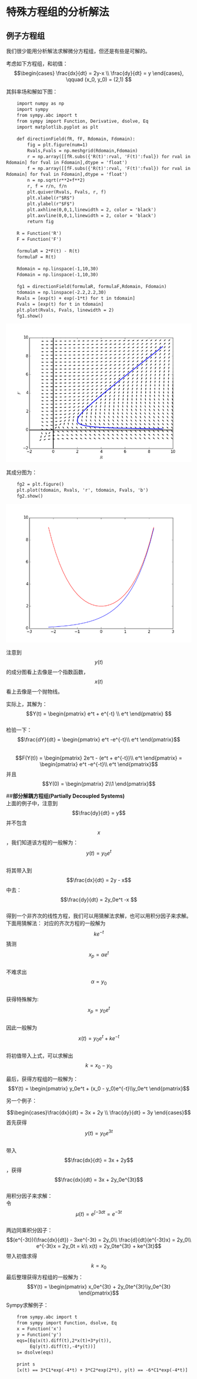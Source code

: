 # 特殊方程组的分析解法
## 例子方程组
我们很少能用分析解法求解微分方程组，但还是有些是可解的。   

考虑如下方程组，和初值：
$$\begin{cases} \frac{dx}{dt} = 2y-x \\ \frac{dy}{dt} = y \end{cases}, \qquad (x_0, y_0) = (2,1) $$

其斜率场和解如下图：
```
    import numpy as np
    import sympy
    from sympy.abc import t
    from sympy import Function, Derivative, dsolve, Eq
    import matplotlib.pyplot as plt
        
    def directionField(fR, fF, Rdomain, Fdomain):
        fig = plt.figure(num=1)
        Rvals,Fvals = np.meshgrid(Rdomain,Fdomain)
        r = np.array([[fR.subs({'R(t)':rval, 'F(t)':fval}) for rval in Rdomain] for fval in Fdomain],dtype = 'float')
        f = np.array([[fF.subs({'R(t)':rval, 'F(t)':fval}) for rval in Rdomain] for fval in Fdomain],dtype = 'float')
        n = np.sqrt(r**2+f**2)
        r, f = r/n, f/n
        plt.quiver(Rvals, Fvals, r, f)
        plt.xlabel(r"$R$")
        plt.ylabel(r"$F$")
        plt.axhline(0,0,1,linewidth = 2, color = 'black')
        plt.axvline(0,0,1,linewidth = 2, color = 'black')
        return fig

    R = Function('R')
    F = Function('F')

    formulaR = 2*F(t) - R(t)
    formulaF = R(t)

    Rdomain = np.linspace(-1,10,30)
    Fdomain = np.linspace(-1,10,30)

    fg1 = directionField(formulaR, formulaF,Rdomain, Fdomain)
    tdomain = np.linspace(-2.2,2.2,30)
    Rvals = [exp(t) + exp(-1*t) for t in tdomain]
    Fvals = [exp(t) for t in tdomain]
    plt.plot(Rvals, Fvals, linewidth = 2)
    fg1.show()
```

![13-01ExampleSystem](images/13-01ExampleSystem.png)    

其成分图为：
```
    fg2 = plt.figure()
    plt.plot(tdomain, Rvals, 'r', tdomain, Fvals, 'b')
    fg2.show()
```
![13-01ExampleComponent](images/13-01ExampleComponent.png)

注意到$$y(t)$$的成分图看上去像是一个指数函数，$$x(t)$$看上去像是一个抛物线。  

实际上，其解为：
$$Y(t) = \begin{pmatrix} e^t + e^{-t} \\ e^t \end{pmatrix} $$  
检验一下：
$$\frac{dY}{dt} = \begin{pmatrix} e^t -e^{-t}\\ e^t \end{pmatrix}$$  
$$F(Y(t)) = \begin{pmatrix} 2e^t - (e^t + e^{-t})\\ e^t \end{pmatrix} = \begin{pmatrix} e^t -e^{-t}\\ e^t \end{pmatrix}$$
并且$$Y(0) = \begin{pmatrix}  2\\1 \end{pmatrix}$$    

##**部分解耦方程组(Partially Decoupled Systems)**   
上面的例子中，注意到$$\frac{dy}{dt} = y$$并不包含$$x$$，我们知道该方程的一般解为：     
$$y(t)= y_0e^t$$    
将其带入到$$\frac{dx}{dt} = 2y - x$$中去：  
$$\frac{dy}{dt}  = 2y_0e^t -x $$   
得到一个非齐次的线性方程，我们可以用猜解法求解，也可以用积分因子来求解。    
下面用猜解法：
对应的齐次方程的一般解为 $$ke^{-t}$$ 
猜测$$x_p = \alpha e^t$$  
不难求出$$\alpha = y_0$$  
获得特殊解为:$$x_p = y_0e^t$$  
因此一般解为$$x(t) = y_0e^t + ke^{-t}$$    
将初值带入上式，可以求解出$$k = x_0 - y_0$$    

最后，获得方程组的一般解为：
$$Y(t) = \begin{pmatrix} y_0e^t + (x_0 - y_0)e^{-t}\\y_0e^t \end{pmatrix}$$

另一个例子：

$$\begin{cases}\frac{dx}{dt} = 3x + 2y \\ \frac{dy}{dt} = 3y \end{cases}$$
首先获得$$y(t) = y_0e^{3t}$$    
带入$$\frac{dx}{dt} = 3x + 2y$$，获得$$\frac{dx}{dt} = 3x + 2y_0e^{3t}$$   
用积分因子来求解：   
令$$\mu (t) = e^{\int -3dt} = e^{-3t}$$   
两边同乘积分因子： 
$$(e^{-3t})(\frac{dx}{dt}) - 3xe^{-3t} = 2y_0\\
\frac{d}{dt}(e^{-3t}x) = 2y_0\\
e^{-3t}x = 2y_0t = k\\
x(t) = 2y_0te^{3t} + ke^{3t}$$
带入初值求得$$k = x_0$$
最后整理获得方程组的一般解为：
$$Y(t) = \begin{pmatrix} x_0e^{3t} + 2y_0te^{3t}\\y_0e^{3t} \end{pmatrix}$$

Sympy求解例子：
```
    from sympy.abc import t
    from sympy import Function, dsolve, Eq
    x = Function('x')
    y = Function('y')
    eqs=[Eq(x(t).diff(t),2*x(t)+3*y(t)),
         Eq(y(t).diff(t),-4*y(t))]
    s= dsolve(eqs)

    print s
    [x(t) == 3*C1*exp(-4*t) + 3*C2*exp(2*t), y(t) == -6*C1*exp(-4*t)]
```